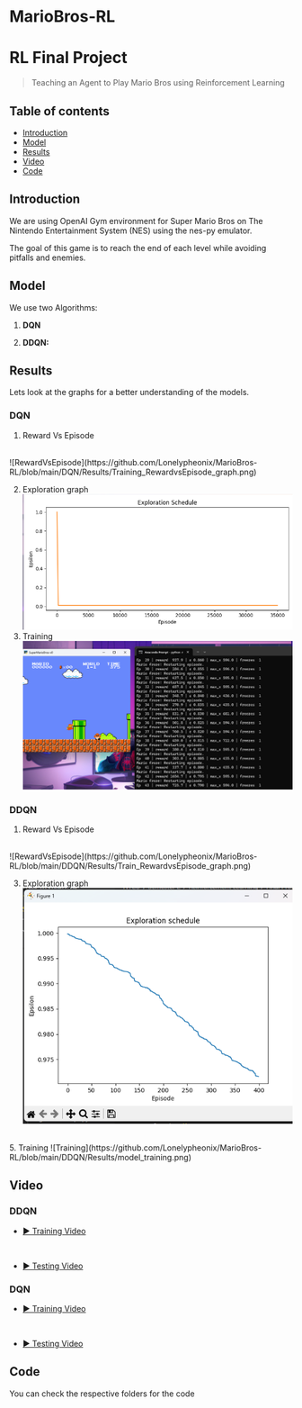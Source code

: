 # MarioBros-RL
# RL Final Project
> Teaching an Agent to Play Mario Bros using Reinforcement Learning

## Table of contents
* [Introduction](#Introduction)
* [Model](#Model)
*  [Results](#Results)
*  [Video](#Video)
* [Code](#Code)

## Introduction

We are using OpenAI Gym environment for Super Mario Bros on The Nintendo Entertainment System (NES) using the nes-py emulator.

The goal of this game is to reach the end of each level while avoiding pitfalls and enemies.

## Model

We use two Algorithms:

1.   **DQN**  

2.   **DDQN:**  


## Results

Lets look at the graphs for a better understanding of the models.

### DQN
1.  Reward Vs Episode
   <br>
![RewardVsEpisode](https://github.com/Lonelypheonix/MarioBros-RL/blob/main/DQN/Results/Training_RewardvsEpisode_graph.png)

2. Exploration graph
   <br>
![Exploration](https://github.com/Lonelypheonix/MarioBros-RL/blob/main/DQN/Results/Exploration_graph.png)
5. Training 
![Training](https://github.com/Lonelypheonix/MarioBros-RL/blob/main/DQN/Results/model_Training.png)
### DDQN
1. Reward Vs Episode
 <br>
![RewardVsEpisode](https://github.com/Lonelypheonix/MarioBros-RL/blob/main/DDQN/Results/Train_RewardvsEpisode_graph.png)

3. Exploration graph
   <br> 
![Exploration](https://github.com/Lonelypheonix/MarioBros-RL/blob/main/DDQN/Results/Exploration_graph.png)
<br>
5. Training 
![Training](https://github.com/Lonelypheonix/MarioBros-RL/blob/main/DDQN/Results/model_training.png)

## Video

### DDQN
- [▶️ Training Video](https://github.com/Lonelypheonix/MarioBros-RL/blob/main/DDQN/Results/Mario_train_DDQN.mp4) 
<br>

- [▶️ Testing Video](https://github.com/Lonelypheonix/MarioBros-RL/blob/main/DDQN/Results/Mario_test_DDQN.mp4)

### DQN
- [▶️ Training Video](https://github.com/Lonelypheonix/MarioBros-RL/blob/main/DQN/Results/Mario_train_DQN.mp4)
<br>

- [▶️ Testing Video](https://github.com/Lonelypheonix/MarioBros-RL/blob/main/DQN/Results/Mario_test_DQN.mp4)



## Code 
You can check the respective folders for the code
